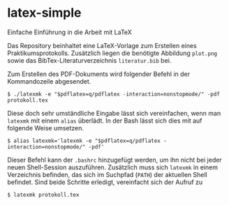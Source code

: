 # latex-simple
Einfache Einführung in die Arbeit mit LaTeX

Das Repository beinhaltet eine LaTeX-Vorlage zum Erstellen eines
Praktikumsprotokolls.  Zusätzlich liegen die benötigte Abbildung `plot.png`
sowie das BibTex-Literaturverzeichnis `literatur.bib` bei.

Zum Erstellen des PDF-Dokuments wird folgender Befehl in der Kommandozeile
abgesendet.

`$ ./latexmk -e "$pdflatex=q/pdflatex -interaction=nonstopmode/" -pdf protokoll.tex`

Diese doch sehr umständliche Eingabe lässt sich vereinfachen, wenn man `latexmk`
mit einem `alias` überlädt. In der Bash lässt sich dies mit auf folgende Weise
umsetzen.

`$ alias latexmk='latexmk -e "$pdflatex=q/pdflatex -interaction=nonstopmode/" -pdf'`

Dieser Befehl kann der `.bashrc` hinzugefügt werden, um ihn nicht bei jeder
neuen Shell-Session auszuführen. Zusätzlich muss sich `latexmk` in einem
Verzeichnis befinden, das sich im Suchpfad (`PATH`) der aktuellen Shell
befindet. Sind beide Schritte erledigt, vereinfacht sich der Aufruf zu

`$ latexmk protokoll.tex`

